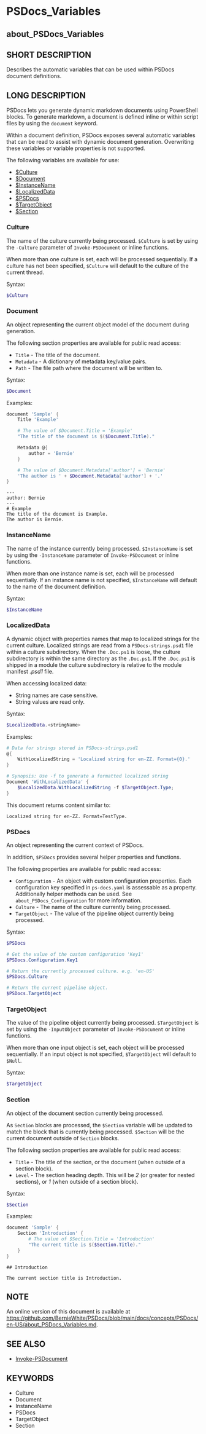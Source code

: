 # PSDocs_Variables

## about_PSDocs_Variables

## SHORT DESCRIPTION

Describes the automatic variables that can be used within PSDocs document definitions.

## LONG DESCRIPTION

PSDocs lets you generate dynamic markdown documents using PowerShell blocks.
To generate markdown, a document is defined inline or within script files by using the `document` keyword.

Within a document definition, PSDocs exposes several automatic variables that can be read to assist with dynamic document generation.
Overwriting these variables or variable properties is not supported.

The following variables are available for use:

- [$Culture](#culture)
- [$Document](#document)
- [$InstanceName](#instancename)
- [$LocalizedData](#localizeddata)
- [$PSDocs](#psdocs)
- [$TargetObject](#targetobject)
- [$Section](#section)

### Culture

The name of the culture currently being processed.
`$Culture` is set by using the `-Culture` parameter of `Invoke-PSDocument` or inline functions.

When more than one culture is set, each will be processed sequentially.
If a culture has not been specified, `$Culture` will default to the culture of the current thread.

Syntax:

```powershell
$Culture
```

### Document

An object representing the current object model of the document during generation.

The following section properties are available for public read access:

- `Title` - The title of the document.
- `Metadata` - A dictionary of metadata key/value pairs.
- `Path` - The file path where the document will be written to.

Syntax:

```powershell
$Document
```

Examples:

```powershell
document 'Sample' {
    Title 'Example'

    # The value of $Document.Title = 'Example'
    "The title of the document is $($Document.Title)."

    Metadata @{
        author = 'Bernie'
    }

    # The value of $Document.Metadata['author'] = 'Bernie'
    'The author is ' + $Document.Metadata['author'] + '.'
}
```

```text
---
author: Bernie
---
# Example
The title of the document is Example.
The author is Bernie.
```

### InstanceName

The name of the instance currently being processed.
`$InstanceName` is set by using the `-InstanceName` parameter of `Invoke-PSDocument` or inline functions.

When more than one instance name is set, each will be processed sequentially.
If an instance name is not specified, `$InstanceName` will default to the name of the document definition.

Syntax:

```powershell
$InstanceName
```

### LocalizedData

A dynamic object with properties names that map to localized strings for the current culture.
Localized strings are read from a `PSDocs-strings.psd1` file within a culture subdirectory.
When the `.Doc.ps1` is loose, the culture subdirectory is within the same directory as the `.Doc.ps1`.
If the `.Doc.ps1` is shipped in a module the culture subdirectory is relative to the module manifest _.psd1_ file.

When accessing localized data:

- String names are case sensitive.
- String values are read only.

Syntax:

```powershell
$LocalizedData.<stringName>
```

Examples:

```powershell
# Data for strings stored in PSDocs-strings.psd1
@{
    WithLocalizedString = 'Localized string for en-ZZ. Format={0}.'
}
```

```powershell
# Synopsis: Use -f to generate a formatted localized string
Document 'WithLocalizedData' {
    $LocalizedData.WithLocalizedString -f $TargetObject.Type;
}
```

This document returns content similar to:

```text
Localized string for en-ZZ. Format=TestType.
```

### PSDocs

An object representing the current context of PSDocs.

In addition, `$PSDocs` provides several helper properties and functions.

The following properties are available for public read access:

- `Configuration` - An object with custom configuration properties.
Each configuration key specified in `ps-docs.yaml` is assessable as a property.
Additionally helper methods can be used.
See `about_PSDocs_Configuration` for more information.
- `Culture` - The name of the culture currently being processed.
- `TargetObject` - The value of the pipeline object currently being processed.

Syntax:

```powershell
$PSDocs
```

```powershell
# Get the value of the custom configuration 'Key1'
$PSDocs.Configuration.Key1
```

```powershell
# Return the currently processed culture. e.g. 'en-US'
$PSDocs.Culture
```

```powershell
# Return the current pipeline object.
$PSDocs.TargetObject
```

### TargetObject

The value of the pipeline object currently being processed.
`$TargetObject` is set by using the `-InputObject` parameter of `Invoke-PSDocument` or inline functions.

When more than one input object is set, each object will be processed sequentially.
If an input object is not specified, `$TargetObject` will default to `$Null`.

Syntax:

```powershell
$TargetObject
```

### Section

An object of the document section currently being processed.

As `Section` blocks are processed, the `$Section` variable will be updated to match the block that is currently being processed.
`$Section` will be the current document outside of `Section` blocks.

The following section properties are available for public read access:

- `Title` - The title of the section, or the document (when outside of a section block).
- `Level` - The section heading depth. This will be _2_ (or greater for nested sections), or _1_ (when outside of a section block).

Syntax:

```powershell
$Section
```

Examples:

```powershell
document 'Sample' {
    Section 'Introduction' {
        # The value of $Section.Title = 'Introduction'
        "The current title is $($Section.Title)."
    }
}
```

```text
## Introduction

The current section title is Introduction.
```

## NOTE

An online version of this document is available at https://github.com/BernieWhite/PSDocs/blob/main/docs/concepts/PSDocs/en-US/about_PSDocs_Variables.md.

## SEE ALSO

- [Invoke-PSDocument](https://github.com/BernieWhite/PSDocs/blob/main/docs/commands/PSDocs/en-US/Invoke-PSDocument.md)

## KEYWORDS

- Culture
- Document
- InstanceName
- PSDocs
- TargetObject
- Section
